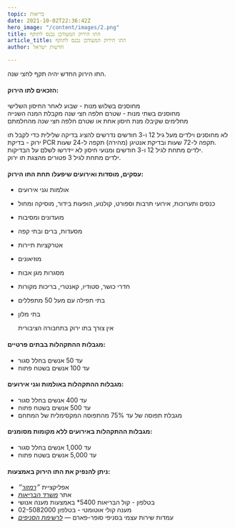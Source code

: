 ```yaml
---
topic: בריאות
date: 2021-10-02T22:36:42Z
hero_image: "/content/images/2.png"
title: התו הירוק המעודכן נכנס לתוקף
article_title: התו הירוק המעודכן נכנס לתוקף
author: חדשות ישראל

---
```

התו הירוק החדש יהיה תקף לחצי שנה.

#### הזכאים לתו הירוק:

מחוסנים בשלוש מנות - שבוע לאחר החיסון השלישי  
מחוסנים בשתי מנות - שטרם חלפה חצי שנה מקבלת המנה השנייה  
מחלימים שקיבלו מנת חיסון אחת או שטרם חלפה חצי שנה מהחלמתם

לא מחוסנים וילדים מעל גיל 12 ו-3 חודשים נדרשים להציג בדיקה שלילית כדי לקבל תו ירוק - בדיקת PCR תקפה ל-72 שעות ובדיקת אנטיגן (מהירה) תקפה ל-24 שעות.  
 ילדים מתחת לגיל 12 ו-3 חודשים ומנועי חיסון לא יידרשו לשלם על הבדיקות.  
 ילדים מתחת לגיל 3 פטורים מהצגת תו ירוק.

#### עסקים, מוסדות ואירועים שיפעלו תחת התו הירוק:

* אולמות וגני אירועים
* כנסים ותערוכות, אירועי תרבות וספורט, קולנוע, הופעות בידור, מוסיקה ומחול
* מועדונים ומסיבות
* מסעדות, ברים ובתי קפה
* אטרקציות תיירות
* מוזיאונים
* מסגרות מגן אבות
* חדרי כושר, סטודיו, קאנטרי, בריכות מקורות
* בתי תפילה עם מעל 50 מתפללים
* בתי מלון

  אין צורך בתו ירוק בתחבורה הציבורית

#### מגבלות ההתקהלות בבתים פרטיים:

* עד 50 אנשים בחלל סגור
* עד 100 אנשים בשטח פתוח

#### מגבלות ההתקהלות באולמות וגני אירועים:

* עד 400 אנשים בחלל סגור
* עד 500 אנשים בשטח פתוח
* מגבלת תפוסה של עד 75% מהתפוסה המקסימלית של המתחם

#### מגבלות ההתקהלות באירועים ללא מקומות מסומנים:

* עד 1,000 אנשים בחלל סגור
* עד 5,000 אנשים בשטח פתוח

#### ניתן להנפיק את התו הירוק באמצעות:

* אפליקציית _״_[_רמזור_]()_״_
* אתר [_משרד הבריאות_]()
* בטלפון - קול הבריאות 5400* באמצעות מענה אנושי
* מענה קולי אוטומטי - בטלפון 02-5082000
* עמדות שירות עצמי בסניפי סופר-פארם — [_לרשימת הסניפים_](https://www.govmap.gov.il/?c=160079.6,589665.28&z=2&lay=GOVINFOSTAND&bs=GOVINFOSTAND%7C161438,591739)